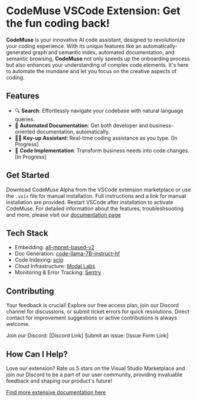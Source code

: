 # CodeMuse VSCode Extension: Get the fun coding back!

**CodeMuse** is your innovative AI code assistant, designed to revolutionize your coding experience. With its unique features like an automatically-generated graph and semantic index, automated documentation, and semantic browsing, **CodeMuse** not only speeds up the onboarding process but also enhances your understanding of complex code elements. It's here to automate the mundane and let you focus on the creative aspects of coding.

## Features
- 🔍 **Search**: Effortlessly navigate your codebase with natural language queries.
- 📄 **Automated Documentation**: Get both developer and business-oriented documentation, automatically.
- 🧑‍💻 **Key-up Assistant**: Real-time coding assistance as you type. [In Progress]
- 🤖 **Code Implementation**: Transform business needs into code changes. [In Progress]

## Get Started
Download CodeMuse Alpha from the VSCode extension marketplace or use the `.vsix` file for manual installation. Full instructions and a link for manual installation are provided. Restart VSCode after installation to activate CodeMuse. For detailed information about the features, troubleshsooting and more, please visit our [documentation page](linktodoc)

## Tech Stack
- Embedding: [all-mpnet-based-v2](https://huggingface.co/sentence-transformers/all-mpnet-base-v2)
- Doc Generation: [code-llama-7B-instruct-hf](https://huggingface.co/codellama/CodeLlama-7b-Instruct-hf)
- Code Indexing: [scip](https://sourcegraph.com/github.com/sourcegraph/scip)
- Cloud Infrastructure: [Modal Labs](https://modal.com/)
- Monitoring & Error Tracking: [Sentry](https://sentry.io/)

## Contributing
Your feedback is crucial! Explore our free access plan, join our Discord channel for discussions, or submit ticket errors for quick resolutions. Direct contact for improvement suggestions or active contributions is always welcome.

Join our Discord: [Discord Link]
Submit an issue: [Issue Form Link]

## How Can I Help?
Love our extension? Rate us 5 stars on the Visual Studio Marketplace and join our Discord to be a part of our user community, providing invaluable feedback and shaping our product's future!

[Find more extensive documentation here](linktodoc)